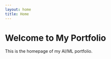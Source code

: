 ```yaml
---
layout: home
title: Home
---
```


# Welcome to My Portfolio

This is the homepage of my AI/ML portfolio.